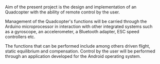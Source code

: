 
Aim of the present project is the design and implementation of an
Quadcopter with the ability of remote control by the user.

Management of the Quadcopter's functions will be carried through the Arduino
microprocessor in interaction with other integrated systems such as a
gyroscope, an accelerometer, a Bluetooth adapter, ESC speed controllers etc.

The functions that can be performed include among others driven flight, static
equilibrium and compensation. Control by the user will be performed through
an application developed for the Android operating system.
